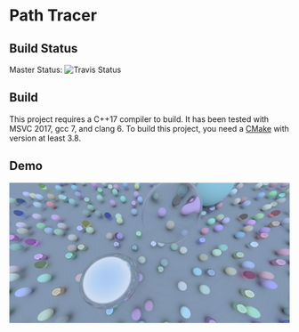 # Path Tracer
## Build Status
Master Status:
![Travis Status](https://travis-ci.org/LesleyLai/PathTracer.svg?branch=master)

## Build
This project requires a C++17 compiler to build. It has been tested with MSVC 2017, gcc 7, and clang 6. To build this project, you need a [CMake](https://cmake.org/) with version at least 3.8.

## Demo
![bubbles.png](images/bubbles.png)
